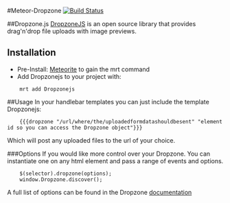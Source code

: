 #Meteor-Dropzone [![Build Status](https://travis-ci.org/devonbarrett/meteor-dropzone.png?branch=master)](https://travis-ci.org/devonbarrett/meteor-dropzone)

##Dropzone.js
[DropzoneJS](http://www.dropzonejs.com/) is an open source library that provides drag'n'drop file uploads with image previews.

## Installation
* Pre-Install: [Meteorite](https://github.com/oortcloud/meteorite) to gain the mrt command
* Add Dropzonejs to your project with:
```
    mrt add Dropzonejs
```

##Usage
In your handlebar templates you can just include the template Dropzonejs:

```
    {{{dropzone "/url/where/the/uploadedformdatashouldbesent" "element id so you can access the Dropzone object"}}}
```
Which will post any uploaded files to the url of your choice.

###Options
If you would like more control over your Dropzone. You can instantiate one on any html element and pass a range of events and options.

```
    $(selector).dropzone(options);
    window.Dropzone.discover();
```

A full list of options can be found in the Dropzone [documentation](http://www.dropzonejs.com/)

